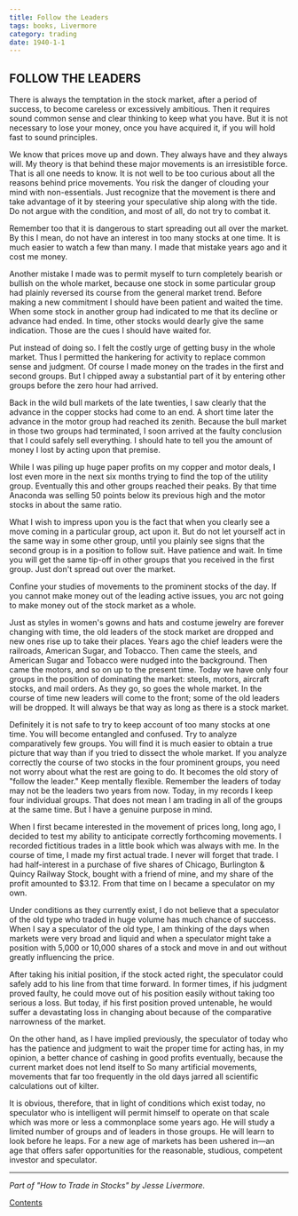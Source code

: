 ```yaml
---
title: Follow the Leaders
tags: books, Livermore
category: trading
date: 1940-1-1
---
```


## FOLLOW THE LEADERS

There is always the temptation in the stock market, after a period of success, to become careless or excessively ambitious. Then it requires sound common sense and clear thinking to keep what you have. But it is not necessary to lose your money, once you have acquired it, if you will hold fast to sound principles.

We know that prices move up and down. They always have and they always will. My theory is that behind these major movements is an irresistible force. That is all one needs to know. It is not well to be too curious about all the reasons behind price movements. You risk the danger of clouding your mind with non-essentials. Just recognize that the movement is there and take advantage of it by steering your speculative ship along with the tide. Do not argue with the condition, and most of all, do not try to combat it.

Remember too that it is dangerous to start spreading out all over the market. By this I mean, do not have an interest in too many stocks at one time. It is much easier to watch a few than many. I made that mistake years ago and it cost me money.

Another mistake I made was to permit myself to turn completely bearish or bullish on the whole market, because one stock in some particular group had plainly reversed its course from the general market trend. Before making a new commitment I should have been patient and waited the time. When some stock in another group had indicated to me that its decline or advance had ended. In time, other stocks would dearly give the same indication. Those are the cues I should have waited for.

Put instead of doing so. I felt the costly urge of getting busy in the whole market. Thus I permitted the hankering for activity to replace common sense and judgment. Of course I made money on the trades in the first and second groups. But I chipped away a substantial part of it by entering other groups before the zero hour had arrived.

Back in the wild bull markets of the late twenties, I saw clearly that the advance in the copper stocks had come to an end. A short time later the advance in the motor group had reached its zenith. Because the bull market in those two groups had terminated, I soon arrived at the faulty conclusion that I could safely sell everything. I should hate to tell you the amount of money I lost by acting upon that premise.

While I was piling up huge paper profits on my copper and motor deals, I lost even more in the next six months trying to find the top of the utility group. Eventually this and other groups reached their peaks. By that time Anaconda was selling 50 points below its previous high and the motor stocks in about the same ratio.

What I wish to impress upon you is the fact that when you clearly see a move coming in a particular group, act upon it. But do not let yourself act in the same way in some other group, until you plainly see signs that the second group is in a position to follow suit. Have patience and wait. In time you will get the same tip-off in other groups that you received in the first group. Just don't spread out over the market.

Confine your studies of movements to the prominent stocks of the day. If you cannot make money out of the leading active issues, you arc not going to make money out of the stock market as a whole.

Just as styles in women's gowns and hats and costume jewelry are forever changing with time, the old leaders of the stock market are dropped and new ones rise up to take their places. Years ago the chief leaders were the railroads, American Sugar, and Tobacco. Then came the steels, and American Sugar and Tobacco were nudged into the background. Then came the motors, and so on up to the present time. Today we have only four groups in the position of dominating the market: steels, motors, aircraft stocks, and mail orders. As they go, so goes the whole market. In the course of time new leaders will come to the front; some of the old leaders will be dropped. It will always be that way as long as there is a stock market.

Definitely it is not safe to try to keep account of too many stocks at one time. You will become entangled and confused. Try to analyze comparatively few groups. You will find it is much easier to obtain a true picture that way than if you tried to dissect the whole market. If you analyze correctly the course of two stocks in the four prominent groups, you need not worry about what the rest are going to do. It becomes the old story of "follow the leader." Keep mentally flexible. Remember the leaders of today may not be the leaders two years from now. Today, in my records I keep four individual groups. That does not mean I am trading in all of the groups at the same time. But I have a genuine purpose in mind. 

When I first became interested in the movement of prices long, long ago, I decided to test my ability to anticipate correctly forthcoming movements. I recorded fictitious trades in a little book which was always with me. In the course of time, I made my first actual trade. I never will forget that trade. I had half-interest in a purchase of five shares of Chicago, Burlington & Quincy Railway Stock, bought with a friend of mine, and my share of the profit amounted to $3.12. From that time on I became a speculator on my own.

Under conditions as they currently exist, I do not believe that a speculator of the old type who traded in huge volume has much chance of success. When I say a speculator of the old type, I am thinking of the days when markets were very broad and liquid and when a speculator might take a position with 5,000 or 10,000 shares of a stock and move in and out without greatly influencing the price.

After taking his initial position, if the stock acted right, the speculator could safely add to his line from that time forward. In former times, if his judgment proved faulty, he could move out of his position easily without taking too serious a loss. But today, if his first position proved untenable, he would suffer a devastating loss in changing about because of the comparative narrowness of the market.

On the other hand, as I have implied previously, the speculator of today who has the patience and judgment to wait the proper time for acting has, in my opinion, a better chance of cashing in good profits eventually, because the current market does not lend itself to So many artificial movements, movements that far too frequently in the old days jarred all scientific calculations out of kilter.

It is obvious, therefore, that in light of conditions which exist today, no speculator who is intelligent will permit himself to operate on that scale which was more or less a commonplace some years ago. He will study a limited number of groups and of leaders in those groups. He will learn to look before he leaps. For a new age of markets has been ushered in—an age that offers safer opportunities for the reasonable, studious, competent investor and speculator.

--- 
*Part of "How to Trade in Stocks" by Jesse Livermore.* 

[Contents]({filename}How_to_trade_in_stocks.md) 


